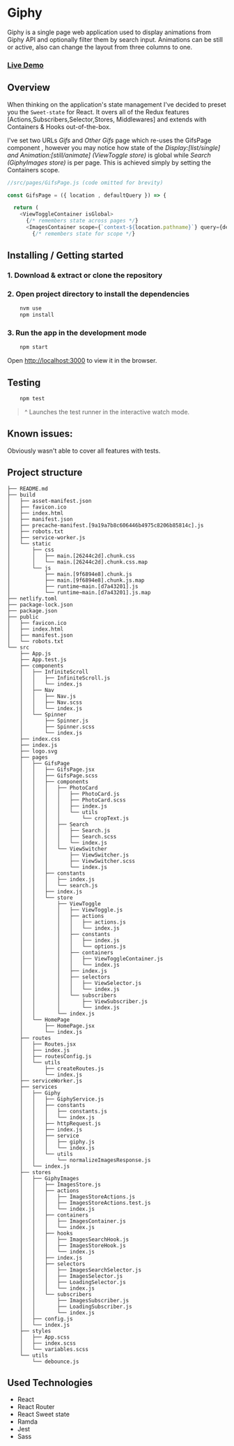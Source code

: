 # Giphy

Giphy is a single page web application used to display animations from Giphy API and optionally filter them by search input. Animations can be still or active, also can change the layout from three columns to one.

### [Live Demo](https://giphy-photos-ivo.netlify.com/)

## Overview

When thinking on the application's state management I've decided to
preset you the `Sweet-state` for React. It overs all of the Redux features [Actions,Subscribers,Selector,Stores, Middlewares] and extends with Containers & Hooks out-of-the-box.

I've set two URLs _Gifs_ and _Other Gifs_ page which re-uses the GifsPage component , however you may notice how state of the *Display:[list/single] and Animation:[still/animate] (ViewToggle store)* is global while *Search (GiphyImages store)* is per page. This is achieved simply by setting the Containers scope.

```js
//src/pages/GifsPage.js (code omitted for brevity)

const GifsPage = ({ location , defaultQuery }) => {

  return (
    <ViewToggleContainer isGlobal>
      {/* remembers state across pages */}
      <ImagesContainer scope={`context-${location.pathname}`} query={defaultQuery}>
        {/* remembers state for scope */}

```

## Installing / Getting started

### 1. Download & extract or clone the repository

### 2. Open project directory to install the dependencies

```sh
    nvm use
    npm install
```

### 3. Run the app in the development mode

```sh
    npm start
```

Open [http://localhost:3000](http://localhost:3000) to view it in the browser.

## Testing

```sh
    npm test
```

  > ^ Launches the test runner in the interactive watch mode.
## Known issues:
  Obviously wasn't able to cover all features with tests.

## Project structure
```
├── README.md
├── build
│   ├── asset-manifest.json
│   ├── favicon.ico
│   ├── index.html
│   ├── manifest.json
│   ├── precache-manifest.[9a19a7b8c606446b4975c8206b85814c].js
│   ├── robots.txt
│   ├── service-worker.js
│   └── static
│       ├── css
│       │   ├── main.[26244c2d].chunk.css
│       │   └── main.[26244c2d].chunk.css.map
│       └── js
│           ├── main.[9f6894e8].chunk.js
│           ├── main.[9f6894e8].chunk.js.map
│           ├── runtime~main.[d7a43201].js
│           └── runtime~main.[d7a43201].js.map
├── netlify.toml
├── package-lock.json
├── package.json
├── public
│   ├── favicon.ico
│   ├── index.html
│   ├── manifest.json
│   └── robots.txt
└── src
    ├── App.js
    ├── App.test.js
    ├── components
    │   ├── InfiniteScroll
    │   │   ├── InfiniteScroll.js
    │   │   └── index.js
    │   ├── Nav
    │   │   ├── Nav.js
    │   │   ├── Nav.scss
    │   │   └── index.js
    │   └── Spinner
    │       ├── Spinner.js
    │       ├── Spinner.scss
    │       └── index.js
    ├── index.css
    ├── index.js
    ├── logo.svg
    ├── pages
    │   ├── GifsPage
    │   │   ├── GifsPage.jsx
    │   │   ├── GifsPage.scss
    │   │   ├── components
    │   │   │   ├── PhotoCard
    │   │   │   │   ├── PhotoCard.js
    │   │   │   │   ├── PhotoCard.scss
    │   │   │   │   ├── index.js
    │   │   │   │   └── utils
    │   │   │   │       └── cropText.js
    │   │   │   ├── Search
    │   │   │   │   ├── Search.js
    │   │   │   │   ├── Search.scss
    │   │   │   │   └── index.js
    │   │   │   └── ViewSwitcher
    │   │   │       ├── ViewSwitcher.js
    │   │   │       ├── ViewSwitcher.scss
    │   │   │       └── index.js
    │   │   ├── constants
    │   │   │   ├── index.js
    │   │   │   └── search.js
    │   │   ├── index.js
    │   │   └── store
    │   │       ├── ViewToggle
    │   │       │   ├── ViewToggle.js
    │   │       │   ├── actions
    │   │       │   │   ├── actions.js
    │   │       │   │   └── index.js
    │   │       │   ├── constants
    │   │       │   │   ├── index.js
    │   │       │   │   └── options.js
    │   │       │   ├── containers
    │   │       │   │   ├── ViewToggleContainer.js
    │   │       │   │   └── index.js
    │   │       │   ├── index.js
    │   │       │   ├── selectors
    │   │       │   │   ├── ViewSelector.js
    │   │       │   │   └── index.js
    │   │       │   └── subscribers
    │   │       │       ├── ViewSubscriber.js
    │   │       │       └── index.js
    │   │       └── index.js
    │   └── HomePage
    │       ├── HomePage.jsx
    │       └── index.js
    ├── routes
    │   ├── Routes.jsx
    │   ├── index.js
    │   ├── routesConfig.js
    │   └── utils
    │       ├── createRoutes.js
    │       └── index.js
    ├── serviceWorker.js
    ├── services
    │   ├── Giphy
    │   │   ├── GiphyService.js
    │   │   ├── constants
    │   │   │   ├── constants.js
    │   │   │   └── index.js
    │   │   ├── httpRequest.js
    │   │   ├── index.js
    │   │   ├── service
    │   │   │   ├── giphy.js
    │   │   │   └── index.js
    │   │   └── utils
    │   │       └── normalizeImagesResponse.js
    │   └── index.js
    ├── stores
    │   ├── GiphyImages
    │   │   ├── ImagesStore.js
    │   │   ├── actions
    │   │   │   ├── ImagesStoreActions.js
    │   │   │   ├── ImagesStoreActions.test.js
    │   │   │   └── index.js
    │   │   ├── containers
    │   │   │   ├── ImagesContainer.js
    │   │   │   └── index.js
    │   │   ├── hooks
    │   │   │   ├── ImagesSearchHook.js
    │   │   │   ├── ImagesStoreHook.js
    │   │   │   └── index.js
    │   │   ├── index.js
    │   │   ├── selectors
    │   │   │   ├── ImagesSearchSelector.js
    │   │   │   ├── ImagesSelector.js
    │   │   │   ├── LoadingSelector.js
    │   │   │   └── index.js
    │   │   └── subscribers
    │   │       ├── ImagesSubscriber.js
    │   │       ├── LoadingSubscriber.js
    │   │       └── index.js
    │   ├── config.js
    │   └── index.js
    ├── styles
    │   ├── App.scss
    │   ├── index.scss
    │   └── variables.scss
    └── utils
        └── debounce.js
```
## Used Technologies

- React
- React Router
- React Sweet state
- Ramda
- Jest
- Sass

